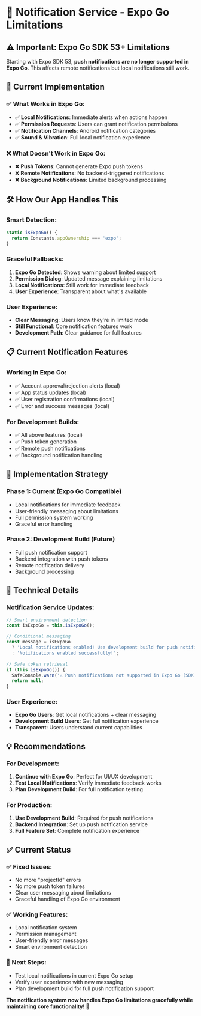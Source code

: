 # 📱 Notification Service - Expo Go Limitations

## ⚠️ **Important: Expo Go SDK 53+ Limitations**

Starting with Expo SDK 53, **push notifications are no longer supported in Expo Go**. This affects remote notifications but local notifications still work.

## 🔄 **Current Implementation**

### **✅ What Works in Expo Go:**
- ✅ **Local Notifications**: Immediate alerts when actions happen
- ✅ **Permission Requests**: Users can grant notification permissions
- ✅ **Notification Channels**: Android notification categories
- ✅ **Sound & Vibration**: Full local notification experience

### **❌ What Doesn't Work in Expo Go:**
- ❌ **Push Tokens**: Cannot generate Expo push tokens
- ❌ **Remote Notifications**: No backend-triggered notifications
- ❌ **Background Notifications**: Limited background processing

## 🛠 **How Our App Handles This**

### **Smart Detection:**
```javascript
static isExpoGo() {
  return Constants.appOwnership === 'expo';
}
```

### **Graceful Fallbacks:**
1. **Expo Go Detected**: Shows warning about limited support
2. **Permission Dialog**: Updated message explaining limitations
3. **Local Notifications**: Still work for immediate feedback
4. **User Experience**: Transparent about what's available

### **User Experience:**
- **Clear Messaging**: Users know they're in limited mode
- **Still Functional**: Core notification features work
- **Development Path**: Clear guidance for full features

## 📋 **Current Notification Features**

### **Working in Expo Go:**
- ✅ Account approval/rejection alerts (local)
- ✅ App status updates (local)
- ✅ User registration confirmations (local)
- ✅ Error and success messages (local)

### **For Development Builds:**
- ✅ All above features (local)
- ✅ Push token generation
- ✅ Remote push notifications
- ✅ Background notification handling

## 🎯 **Implementation Strategy**

### **Phase 1: Current (Expo Go Compatible)**
- Local notifications for immediate feedback
- User-friendly messaging about limitations
- Full permission system working
- Graceful error handling

### **Phase 2: Development Build (Future)**
- Full push notification support
- Backend integration with push tokens
- Remote notification delivery
- Background processing

## 🔧 **Technical Details**

### **Notification Service Updates:**
```javascript
// Smart environment detection
const isExpoGo = this.isExpoGo();

// Conditional messaging
const message = isExpoGo 
  ? 'Local notifications enabled! Use development build for push notifications.'
  : 'Notifications enabled successfully!';

// Safe token retrieval
if (this.isExpoGo()) {
  SafeConsole.warn('⚠️ Push notifications not supported in Expo Go (SDK 53+)');
  return null;
}
```

### **User Experience:**
- **Expo Go Users**: Get local notifications + clear messaging
- **Development Build Users**: Get full notification experience
- **Transparent**: Users understand current capabilities

## 💡 **Recommendations**

### **For Development:**
1. **Continue with Expo Go**: Perfect for UI/UX development
2. **Test Local Notifications**: Verify immediate feedback works
3. **Plan Development Build**: For full notification testing

### **For Production:**
1. **Use Development Build**: Required for push notifications
2. **Backend Integration**: Set up push notification service
3. **Full Feature Set**: Complete notification experience

## ✅ **Current Status**

### **✅ Fixed Issues:**
- No more "projectId" errors
- No more push token failures
- Clear user messaging about limitations
- Graceful handling of Expo Go environment

### **✅ Working Features:**
- Local notification system
- Permission management
- User-friendly error messages
- Smart environment detection

### **🎯 Next Steps:**
- Test local notifications in current Expo Go setup
- Verify user experience with new messaging
- Plan development build for full push notification support

**The notification system now handles Expo Go limitations gracefully while maintaining core functionality! 🎉**
